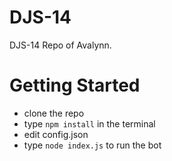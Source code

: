 # DJS-14
DJS-14 Repo of Avalynn.

# Getting Started

- clone the repo
- type `npm install` in the terminal
- edit config.json
- type `node index.js` to run the bot
